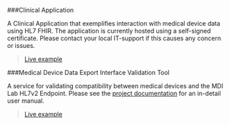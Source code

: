 ###Clinical Application

A Clinical Application that exemplifies interaction with medical device data using HL7 FHIR. The application is currently hosted using a self-signed certificate. Please contact your local IT-support if this causes any concern or issues. 

 > [Live example](https://app.ihelab.com)

###Medical Device Data Export Interface Validation Tool 

A service for validating compatibility between medical devices and the MDI Lab HL7v2 Endpoint. Please see the [project documentation](http://www.example.org) for an in-detail user manual. 

 > [Live example](https://validation.ihelab.com) 


